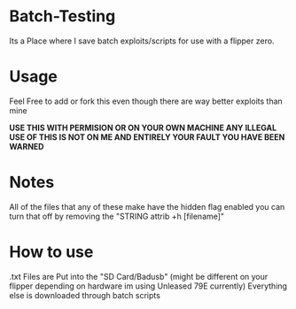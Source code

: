 # Batch-Testing
Its a Place where I save batch exploits/scripts for use with a flipper zero.

# Usage
Feel Free to add or fork this even though there are way better exploits than mine

__USE THIS WITH PERMISION OR ON YOUR OWN MACHINE ANY ILLEGAL USE OF THIS IS NOT ON ME AND ENTIRELY YOUR FAULT YOU HAVE BEEN WARNED__

# Notes
All of the files that any of these make have the hidden flag enabled
you can turn that off by removing the "STRING attrib +h [filename]"

# How to use
.txt Files are Put into the "SD Card/Badusb" (might be different on your flipper depending on hardware im using Unleased 79E currently)
Everything else is downloaded through batch scripts
